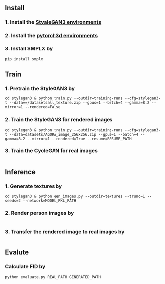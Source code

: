 

## Install
### 1. Install the [StyaleGAN3 environments](https://github.com/NVlabs/stylegan3)

### 2. Install the [pytorch3d environments](https://github.com/facebookresearch/pytorch3d/blob/main/INSTALL.md)

### 3. Install SMPLX by
```
pip install smplx 
```

## Train

### 1. Pretrain the StyleGAN3 by
```
cd stylegan3 & python train.py --outdir=training-runs --cfg=stylegan3-t --data==/datasetsall_texture.zip --gpus=1 --batch=4 --gamma=8.2 --mirror=1 --rendered=False 
```

### 2. Train the StyleGAN3 for rendered images 
```
cd stylegan3 & python train.py --outdir=training-runs --cfg=stylegan3-t --data=datasets/AGORA_image_256x256.zip --gpus=1 --batch=4 --gamma=8.2 --mirror=1 --rendered=True --resume=RESUME_PATH
```

### 3. Train the CycleGAN for real images
```

```

## Inference
### 1. Generate textures by
```
cd stylegan3 & python gen_images.py --outdir=textures --trunc=1 --seeds=2 --network=MODEL_PKL_PATH
```

### 2. Render person images by
```

```

### 3. Transfer the rendered image to real images by
```
```

## Evalute 
### Calculate FID by
```
python evaluate.py REAL_PATH GENERATED_PATH
```